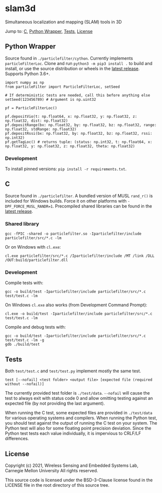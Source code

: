 slam3d
======
Simultaneous localization and mapping (SLAM) tools in 3D

Jump to: [C](#c), [Python Wrapper](#python-wrapper), [Tests](#tests), [License](#license)

## Python Wrapper

Source found in `./particlefilter/cython`. Currently implements `particleFilterLoc`. Clone and run `python3 -m pip3 install .` to build and install, or use the source distribution or wheels in the [latest release](https://github.com/WiseLabCMU/slam3d/releases/latest). Supports Python 3.6+.

```python3
import numpy as np
from particleFilter import ParticleFilterLoc, setSeed

# If deterministic tests are needed, call this before anything else
setSeed(123456789) # Argument is np.uint32

pf = ParticleFilterLoc()

pf.depositVio(t: np.float64, x: np.float32, y: np.float32, z: np.float32, dist: np.float32)
pf.depositRange(bx: np.float32, by: np.float32, bz: np.float32, range: np.float32, stdRange: np.float32)
pf.depositRssi(bx: np.float32, by: np.float32, bz: np.float32, rssi: np.int32)
pf.getTagLoc() # returns tuple: (status: np.int32, t: np.float64, x: np.float32, y: np.float32, z: np.float32, theta: np.float32)

```
### Development

To install pinned versions: `pip install -r requirements.txt`.

## C

Source found in `./particlefilter`. A bundled version of MUSL `rand_r()` is included for Windows builds. Force it on other platforms with `-DPF_FORCE_MUSL_RANDR=1`. Precompiled shared libraries can be found in the [latest release](https://github.com/WiseLabCMU/slam3d/releases/latest).

### Shared library
```
gcc -fPIC -shared -o particlefilter.so -Iparticlefilter/include particlefilter/src/*.c -lm
```
Or on Windows with `cl.exe`:
```
cl.exe particlefilter/src/*.c /Iparticlefilter/include /MT /link /DLL /OUT:build/particlefilter.dll
```

### Development

Compile tests with:
```
gcc -o build/test -Iparticlefilter/include particlefilter/src/*.c test/test.c -lm
```

On Windows `cl.exe` also works (from Development Command Prompt):
```
cl.exe -o build/test -Iparticlefilter/include particlefilter/src/*.c test/test.c -lm
```

Compile and debug tests with:
```
gcc -o build/test -Iparticlefilter/include particlefilter/src/*.c test/test.c -lm -g
gdb ./build/test
```

## Tests

Both `test/test.c` and `test/test.py` implement mostly the same test.

```
test [--nofail] <test folder> <output file> [expected file (required without --nofail)]
```

The currently provided test folder is `./test/data`. `--nofail` will cause the test to always exit with status code 0 and allow omitting testing against an expected file (by not providing the last argument).

When running the C test, some expected files are provided in `./test/data` for various operating systems and compilers. When running the Python test, you should test against the output of running the C test on your system. The Python test will also for some floating point precision deviation. Since the Python test tests each value individually, it is impervious to CRLF/LF differences.

## License

Copyright (c) 2021, Wireless Sensing and Embedded Systems Lab, Carnegie Mellon University
All rights reserved.

This source code is licensed under the BSD-3-Clause license found in the
LICENSE file in the root directory of this source tree.
